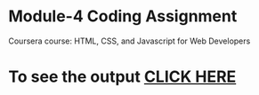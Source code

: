 # Module-4 Coding Assignment

Coursera course: HTML, CSS, and Javascript for Web Developers

# To see the output [CLICK HERE](https://lamthanh912.github.io/cousera-assignment/module4-solution/index.html)
